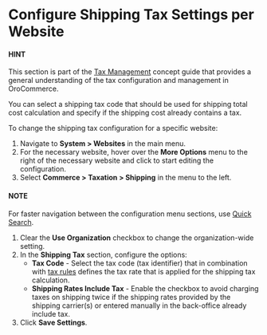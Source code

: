 <a id="configuration-commerce-shipping-tax-website"></a>

# Configure Shipping Tax Settings per Website

#### HINT
This section is part of the [Tax Management](../../../../../../concept-guides/administration/taxes/index.md#concept-guide-taxes) concept guide that provides a general understanding of the tax configuration and management in OroCommerce.

You can select a shipping tax code that should be used for shipping total cost calculation and specify if the shipping cost already contains a tax.

To change the shipping tax configuration for a specific website:

1. Navigate to **System > Websites** in the main menu.
2. For the necessary website, hover over the <i class="fa fa-ellipsis-h fa-lg" aria-hidden="true"></i> **More Options** menu to the right of the necessary website and click <i class="fas fa-cog" aria-hidden="true"></i> to start editing the configuration.
3. Select **Commerce > Taxation > Shipping** in the menu to the left.

#### NOTE
For faster navigation between the configuration menu sections, use [Quick Search](../../../../configuration/quick-search.md#user-guide-system-configuration-quick-search).

1. Clear the **Use Organization** checkbox to change the organization-wide setting.
2. In the **Shipping Tax** section, configure the options:
   * **Tax Code** - Select the tax code (tax identifier) that in combination with [tax rules](../../../../../taxes/tax-rules/index.md#tax-rules) defines the tax rate that is applied for the shipping tax calculation.
   * **Shipping Rates Include Tax** - Enable the checkbox to avoid charging taxes on shipping twice if the shipping rates provided by the shipping carrier(s) or entered manually in the back-office already include tax.
3. Click **Save Settings**.

<!-- fa-bars = fa-navicon -->
<!-- Ic Tiles is used as Set As Default in saved views, and as tiles in display layout options -->
<!-- IcPencil refers to Rename in Commerce and Inline Editing in CRM -->
<!-- Check mark in the square. -->
<!-- SortDesc is also used as drop-down arrow -->
<!-- A -->
<!-- B -->
<!-- C -->
<!-- D -->
<!-- E -->
<!-- F -->
<!-- G -->
<!-- H -->
<!-- I -->
<!-- L -->
<!-- M -->
<!-- P -->
<!-- R -->
<!-- S -->
<!-- T -->
<!-- U -->
<!-- Z -->
